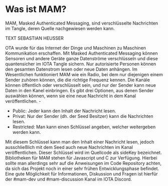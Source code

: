 # Was ist MAM?

MAM, Masked Authenticated Messaging, sind verschlüsselte Nachrichten im Tangle, deren Quelle nachgewiesen werden kann.

TEXT SEBASTIAN HEUSSER


OTA wurde für das Internet der Dinge und Maschinen zu Maschinen Kommunikation erschaffen. Mit Masked Authenticated Messaging können Sensoren und andere Geräte ganze Datenströme verschlüsseln und diese quantensicher im IOTA Tangle sichern. Nur autorisierte Personen können den gesamten Datenstrom lesen oder neue Daten anhängen. Im Wesentlichen funktioniert MAM wie ein Radio, bei dem nur diejenigen einem Sender zuhören können, die die richtige Frequenz kennen. Die Kanäle können öffentlich oder verschlüsselt sein, und nur der Sender kann neue Daten in den Kanel einbringen. Es gibt drei Optionen, aus denen Sender auswählen können, wenn sie eine neue Nachricht in dem Kanal veröffentlichen. -

- Public: Jeder kann den Inhalt der Nachricht lesen. 
- Privat: Nur der Sender (dh. der Seed Besitzer) kann die Nachrichten lesen.
- Restricted: Man kann einen Schlüssel angeben, welcher weitergeben werden kann.

Mit diesem Schlüssel kann man den Inhalt einer Nachricht lesen, jedoch ausschließlich mit dem Seed auch neue Nachrichten im Kanal veröffentlichen. Dieser Schlüssel wird im Quellcode als sideKey bezeichnet. Bibliotheken für MAM stehen für Javascript und C zur Verfügung. Hierbei sollte man allerdings sehr auf die Anweisungen im Code Repository achten, da sich das Projekt noch in einer sehr frühen Entwicklungsphase befindet. Eine gute Möglichkeit für Informationen, Diskussion und Fragen ist hierfür der #mam-dev und #mam-discussion Kanal im IOTA Discord.